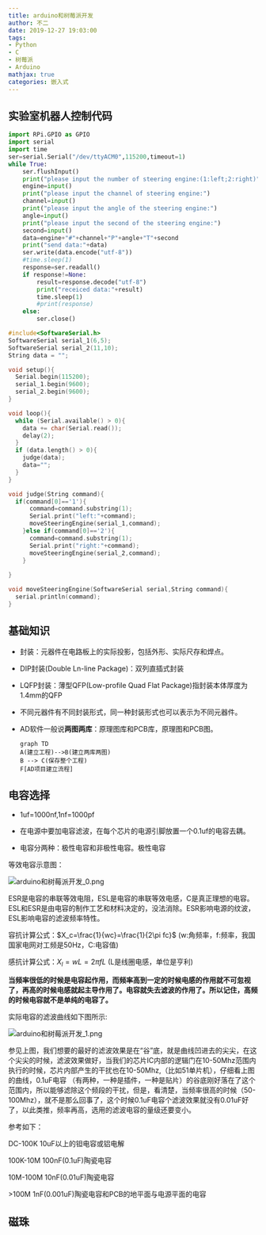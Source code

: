 ```yaml
---
title: arduino和树莓派开发
author: 不二
date: 2019-12-27 19:03:00
tags: 
- Python
- C
- 树莓派
- Arduino
mathjax: true
categories: 嵌入式
---
```


## 实验室机器人控制代码

```python
import RPi.GPIO as GPIO
import serial
import time
ser=serial.Serial("/dev/ttyACM0",115200,timeout=1)
while True:
    ser.flushInput()
    print("please input the number of steering engine:(1:left;2:right)")
    engine=input()
    print("please input the channel of steering engine:")
    channel=input()
    print("please input the angle of the steering engine:")
    angle=input()
    print("please input the second of the steering engine:")
    second=input()
    data=engine+"#"+channel+"P"+angle+"T"+second
    print("send data:"+data)
    ser.write(data.encode("utf-8"))
    #time.sleep(1)
    response=ser.readall()
    if response!=None:
        result=response.decode("utf-8")
        print("receiced data:"+result)
        time.sleep(1)
        #print(response)
    else:
        ser.close()

```

```c
#include<SoftwareSerial.h>
SoftwareSerial serial_1(6,5);
SoftwareSerial serial_2(11,10);
String data = "";

void setup(){
  Serial.begin(115200);
  serial_1.begin(9600);
  serial_2.begin(9600);
}

void loop(){
  while (Serial.available() > 0){
    data += char(Serial.read());
    delay(2);
  }
  if (data.length() > 0){
    judge(data);
    data="";
  }
}

void judge(String command){
  if(command[0]=='1'){
      command=command.substring(1);
      Serial.print("left:"+command);
      moveSteeringEngine(serial_1,command);
    }else if(command[0]=='2'){
      command=command.substring(1);
      Serial.print("right:"+command);
      moveSteeringEngine(serial_2,command);
    }
    
}

void moveSteeringEngine(SoftwareSerial serial,String command){
  serial.println(command);
}

```

## 基础知识

- 封装：元器件在电路板上的实际投影，包括外形、实际尺存和焊点。

- DIP封装(Double Ln-line Package)：双列直插式封装

- LQFP封装：薄型QFP(Low-profile Quad Flat Package)指封装本体厚度为1.4mm的QFP

- 不同元器件有不同封装形式，同一种封装形式也可以表示为不同元器件。

- AD软件一般说**两图两库**：原理图库和PCB库，原理图和PCB图。

    ```mermaid
    graph TD
    A(建立工程)-->B(建立两库两图)
    B --> C(保存整个工程)
    F[AD项目建立流程]
    ```

## 电容选择

- 1uf=1000nf,1nf=1000pf

- 在电源中要加电容滤波，在每个芯片的电源引脚放置一个0.1uf的电容去耦。

- 电容分两种：极性电容和非极性电容。极性电容

等效电容示意图：

![arduino和树莓派开发_0.png](https://cdn.jsdelivr.net/gh/weiyouwozuiku/weiyouwozuiku.github.io@src/source/_posts/arduino%E5%92%8C%E6%A0%91%E8%8E%93%E6%B4%BE%E5%BC%80%E5%8F%91/arduino%E5%92%8C%E6%A0%91%E8%8E%93%E6%B4%BE%E5%BC%80%E5%8F%91_0.png)

ESR是电容的串联等效电阻，ESL是电容的串联等效电感，C是真正理想的电容。ESL和ESR是由电容的制作工艺和材料决定的，没法消除。ESR影响电源的纹波，ESL影响电容的滤波频率特性。

容抗计算公式：$X_c=\frac{1}{wc}=\frac{1}{2\pi fc}$  (w:角频率，f:频率，我国国家电网对工频是50Hz，C:电容值)

感抗计算公式：$X_l=wL=2\pi fL$  (L是线圈电感，单位是亨利)

**当频率很低的时候是电容起作用，而频率高到一定的时候电感的作用就不可忽视了，再高的时候电感就起主导作用了。电容就失去滤波的作用了。所以记住，高频的时候电容就不是单纯的电容了。**

实际电容的滤波曲线如下图所示:

![arduino和树莓派开发_1.png](https://cdn.jsdelivr.net/gh/weiyouwozuiku/weiyouwozuiku.github.io@src/source/_posts/arduino%E5%92%8C%E6%A0%91%E8%8E%93%E6%B4%BE%E5%BC%80%E5%8F%91/arduino%E5%92%8C%E6%A0%91%E8%8E%93%E6%B4%BE%E5%BC%80%E5%8F%91_1.png)

参见上图，我们想要的最好的滤波效果是在“谷”底，就是曲线凹进去的尖尖，在这个尖尖的时候，滤波效果做好，当我们的芯片IC内部的逻辑门在10-50Mhz范围内执行的时候，芯片内部产生的干扰也在10-50Mhz,（比如51单片机），仔细看上图的曲线，0.1uF电容 （有两种，一种是插件，一种是贴片）的谷底刚好落在了这个范围内，所以能够滤除这个频段的干扰，但是，看清楚，当频率很高的时候（50-100Mhz），就不是那么回事了，这个时候0.1uF电容个滤波效果就没有0.01uF好了，以此类推，频率再高，选用的滤波电容的量级还要变小。

参考如下：

DC-100K 10uF以上的钽电容或铝电解

100K-10M 100nF(0.1uF)陶瓷电容

10M-100M 10nF(0.01uF)陶瓷电容

\>100M 1nF(0.001uF)陶瓷电容和PCB的地平面与电源平面的电容

## 磁珠

